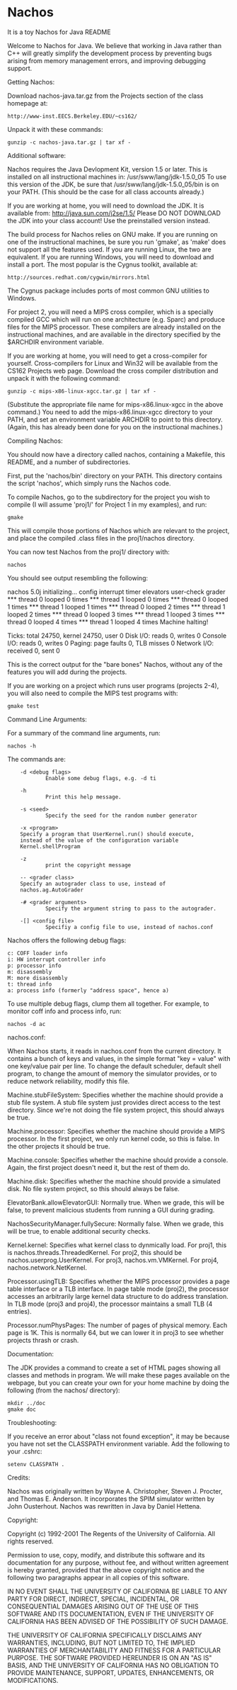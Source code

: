 Nachos
======

It is a toy
                      Nachos for Java README

Welcome to Nachos for Java. We believe that working in Java rather than
C++ will greatly simplify the development process by preventing bugs
arising from memory management errors, and improving debugging support.

Getting Nachos:

Download nachos-java.tar.gz from the Projects section of the class
homepage at:

	http://www-inst.EECS.Berkeley.EDU/~cs162/

Unpack it with these commands:

	gunzip -c nachos-java.tar.gz | tar xf -

Additional software:

Nachos requires the Java Devlopment Kit, version 1.5 or later. This is
installed on all instructional machines in:
	/usr/sww/lang/jdk-1.5.0_05
To use this version of the JDK, be sure that
	/usr/sww/lang/jdk-1.5.0_05/bin
is on your PATH. (This should be the case for all class accounts
already.)

If you are working at home, you will need to download the JDK. 
It is available from:
	http://java.sun.com/j2se/1.5/
Please DO NOT DOWNLOAD the JDK into your class account! Use the
preinstalled version instead.

The build process for Nachos relies on GNU make. If you are running on
one of the instructional machines, be sure you run 'gmake', as 'make'
does not support all the features used. If you are running Linux, the
two are equivalent. If you are running Windows, you will need to 
download and install a port. The most popular is the Cygnus toolkit, 
available at:

	http://sources.redhat.com/cygwin/mirrors.html

The Cygnus package includes ports of most common GNU utilities to
Windows. 

For project 2, you will need a MIPS cross compiler, which is a
specially compiled GCC which will run on one architecture (e.g.
Sparc) and produce files for the MIPS processor. These compilers
are already installed on the instructional machines, and are
available in the directory specified by the $ARCHDIR environment
variable.

If you are working at home, you will need to get a cross-compiler
for yourself. Cross-compilers for Linux and Win32 will be available 
from the CS162 Projects web page. Download the cross compiler
distribution and unpack it with the following command:

	gunzip -c mips-x86-linux-xgcc.tar.gz | tar xf -

(Substitute the appropriate file name for mips-x86.linux-xgcc in the
above command.) You need to add the mips-x86.linux-xgcc directory to 
your PATH, and set an environment variable ARCHDIR to point to this 
directory. (Again, this has already been done for you on the
instructional machines.) 

Compiling Nachos:

You should now have a directory called nachos, containing a Makefile,
this README, and a number of subdirectories. 

First, put the 'nachos/bin' directory on your PATH. This directory
contains the script 'nachos', which simply runs the Nachos code.

To compile Nachos, go to the subdirectory for the project you wish 
to compile (I will assume 'proj1/' for Project 1 in my examples), 
and run:

	gmake

This will compile those portions of Nachos which are relevant to the
project, and place the compiled .class files in the proj1/nachos
directory. 

You can now test Nachos from the proj1/ directory with:

	nachos

You should see output resembling the following:

  nachos 5.0j initializing... config interrupt timer elevators user-check grader
  *** thread 0 looped 0 times
  *** thread 1 looped 0 times
  *** thread 0 looped 1 times
  *** thread 1 looped 1 times
  *** thread 0 looped 2 times
  *** thread 1 looped 2 times
  *** thread 0 looped 3 times
  *** thread 1 looped 3 times
  *** thread 0 looped 4 times
  *** thread 1 looped 4 times
  Machine halting!

  Ticks: total 24750, kernel 24750, user 0
  Disk I/O: reads 0, writes 0
  Console I/O: reads 0, writes 0
  Paging: page faults 0, TLB misses 0
  Network I/O: received 0, sent 0

This is the correct output for the "bare bones" Nachos, without any of
the features you will add during the projects.

If you are working on a project which runs user programs (projects 2-4), 
you will also need to compile the MIPS test programs with:

	gmake test

Command Line Arguments:

For a summary of the command line arguments, run:

	nachos -h

The commands are:

        -d <debug flags>
                Enable some debug flags, e.g. -d ti

        -h
                Print this help message.

        -s <seed>
                Specify the seed for the random number generator

        -x <program>
		Specify a program that UserKernel.run() should execute,
		instead of the value of the configuration variable
		Kernel.shellProgram

        -z
                print the copyright message

        -- <grader class>
		Specify an autograder class to use, instead of
		nachos.ag.AutoGrader

        -# <grader arguments>
                Specify the argument string to pass to the autograder.

        -[] <config file>
                Specifiy a config file to use, instead of nachos.conf


Nachos offers the following debug flags:

    c: COFF loader info 
    i: HW interrupt controller info 
    p: processor info 
    m: disassembly 
    M: more disassembly 
    t: thread info 
    a: process info (formerly "address space", hence a) 

To use multiple debug flags, clump them all together. For example, to
monitor coff info and process info, run:

	nachos -d ac

nachos.conf:

When Nachos starts, it reads in nachos.conf from the current
directory.  It contains a bunch of keys and values, in the simple
format "key = value" with one key/value pair per line. To change the
default scheduler, default shell program, to change the amount of
memory the simulator provides, or to reduce network reliability, modify
this file.

Machine.stubFileSystem:
    Specifies whether the machine should provide a stub file system. A
    stub file system just provides direct access to the test directory.
    Since we're not doing the file system project, this should always
    be true.

Machine.processor:
    Specifies whether the machine should provide a MIPS processor. In
    the first project, we only run kernel code, so this is false. In
    the other projects it should be true.

Machine.console:
    Specifies whether the machine should provide a console. Again, the
    first project doesn't need it, but the rest of them do.

Machine.disk:
    Specifies whether the machine should provide a simulated disk. No
    file system project, so this should always be false.

ElevatorBank.allowElevatorGUI:
    Normally true. When we grade, this will be false, to prevent
    malicious students from running a GUI during grading.

NachosSecurityManager.fullySecure:
    Normally false. When we grade, this will be true, to enable
    additional security checks.

Kernel.kernel:
    Specifies what kernel class to dynmically load.  For proj1, this is
    nachos.threads.ThreadedKernel. For proj2, this should be
    nachos.userprog.UserKernel. For proj3, nachos.vm.VMKernel. For
    proj4, nachos.network.NetKernel.

Processor.usingTLB:
    Specifies whether the MIPS processor provides a page table
    interface or a TLB interface. In page table mode (proj2), the
    processor accesses an arbitrarily large kernel data structure to do
    address translation. In TLB mode (proj3 and proj4), the processor
    maintains a small TLB (4 entries).

Processor.numPhysPages:
    The number of pages of physical memory.  Each page is 1K. This is
    normally 64, but we can lower it in proj3 to see whether projects
    thrash or crash.

Documentation:

The JDK provides a command to create a set of HTML pages showing all
classes and methods in program. We will make these pages available on
the webpage, but you can create your own for your home machine by doing
the following (from the nachos/ directory):

	mkdir ../doc
	gmake doc

Troubleshooting:

If you receive an error about "class not found exception", it may be
because you have not set the CLASSPATH environment variable. Add the
following to your .cshrc:

	setenv CLASSPATH .

Credits:

Nachos was originally written by Wayne A. Christopher, Steven J.
Procter, and Thomas E. Anderson. It incorporates the SPIM simulator
written by John Ousterhout. Nachos was rewritten in Java by Daniel
Hettena.

Copyright:

Copyright (c) 1992-2001 The Regents of the University of California.
All rights reserved.

Permission to use, copy, modify, and distribute this software and its
documentation for any purpose, without fee, and without written
agreement is hereby granted, provided that the above copyright notice
and the following two paragraphs appear in all copies of this
software.

IN NO EVENT SHALL THE UNIVERSITY OF CALIFORNIA BE LIABLE TO ANY PARTY
FOR DIRECT, INDIRECT, SPECIAL, INCIDENTAL, OR CONSEQUENTIAL DAMAGES
ARISING OUT OF THE USE OF THIS SOFTWARE AND ITS DOCUMENTATION, EVEN IF
THE UNIVERSITY OF CALIFORNIA HAS BEEN ADVISED OF THE POSSIBILITY OF
SUCH DAMAGE.

THE UNIVERSITY OF CALIFORNIA SPECIFICALLY DISCLAIMS ANY WARRANTIES,
INCLUDING, BUT NOT LIMITED TO, THE IMPLIED WARRANTIES OF
MERCHANTABILITY AND FITNESS FOR A PARTICULAR PURPOSE.  THE SOFTWARE
PROVIDED HEREUNDER IS ON AN "AS IS" BASIS, AND THE UNIVERSITY OF
CALIFORNIA HAS NO OBLIGATION TO PROVIDE MAINTENANCE, SUPPORT, UPDATES,
ENHANCEMENTS, OR MODIFICATIONS.

